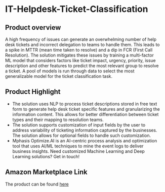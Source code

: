 # IT-Helpdesk-Ticket-Classification

## Product overview

A high frequency of issues can generate an overwhelming number of help desk tickets and incorrect delegation to teams to handle them. This leads to a spike in MTTR (mean time taken to resolve) and a dip in FCR (First Call Resolution). The solution mitigates these issues by training a multi-factor ML model that considers factors like ticket impact, urgency, priority, issue description and other features to predict the most relevant group to resolve a ticket. A pool of models is run through data to select the most generalizable model for the ticket classification task.

## Product Highlight 

* The solution uses NLP to process ticket descriptions stored in free text form to generate help desk ticket specific features and granularizing the information content. This allows for better differentiation between ticket types and their mapping to resolution teams.
* The solution supports customization of input fields by the user to address variability of ticketing information captured by the businesses. The solution allows for optional fields to handle such customization.
* Mphasis Optimize.AI is an AI-centric process analysis and optimization tool that uses AI/ML techniques to mine the event logs to deliver business insights. Need customized Machine Learning and Deep Learning solutions? Get in touch!

## Amazon Marketplace Link
The product can be found [here](https://aws.amazon.com/marketplace/pp/prodview-24b7m3csvmebc)

